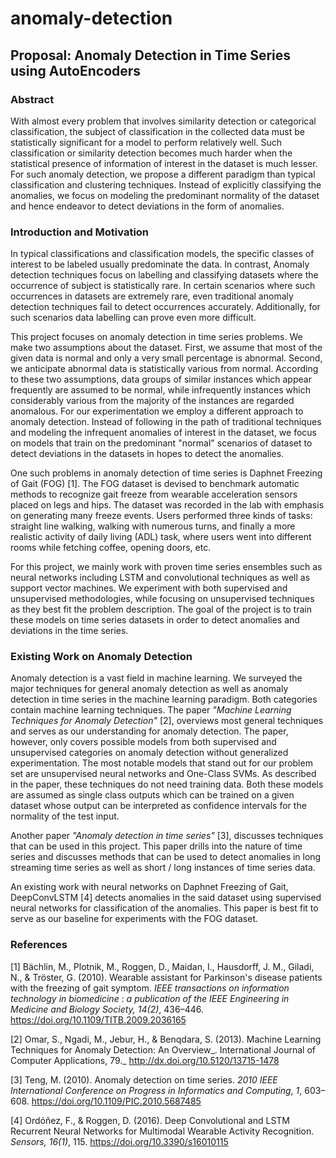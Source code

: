 # anomaly-detection
## Proposal: Anomaly Detection in Time Series using AutoEncoders

### Abstract

With almost every problem that involves similarity detection or categorical classification, the subject of classification in the collected data must be statistically significant for a model to perform relatively well. Such classification or similarity detection becomes much harder when the statistical presence of information of interest in the dataset is much lesser. For such anomaly detection, we propose a different paradigm than typical classification and clustering techniques. Instead of explicitly classifying the anomalies, we focus on modeling the predominant normality of the dataset and hence endeavor to detect deviations in the form of anomalies.

### Introduction and Motivation

In typical classifications and classification models, the specific classes of interest to be labeled usually predominate the data. In contrast, Anomaly detection techniques focus on labelling and classifying datasets where the occurrence of subject is statistically rare. In certain scenarios where such occurrences in datasets are extremely rare, even traditional anomaly detection techniques fail to detect occurrences accurately. Additionally, for such scenarios data labelling can prove even more difficult.

This project focuses on anomaly detection in time series problems. We make two assumptions about the dataset. First, we assume that most of the given data is normal and only a very small percentage is abnormal. Second, we anticipate abnormal data is statistically various from normal. According to these two assumptions, data groups of similar instances which appear frequently are assumed to be normal, while infrequently instances which considerably various from the majority of the instances are regarded anomalous. For our experimentation we employ a different approach to anomaly detection. Instead of following in the path of traditional techniques and modeling the infrequent anomalies of interest in the dataset, we focus on models that train on the predominant &quot;normal&quot; scenarios of dataset to detect deviations in the datasets in hopes to detect the anomalies.

One such problems in anomaly detection of time series is Daphnet Freezing of Gait (FOG) [1]. The FOG dataset is devised to benchmark automatic methods to recognize gait freeze from wearable acceleration sensors placed on legs and hips. The dataset was recorded in the lab with emphasis on generating many freeze events. Users performed three kinds of tasks: straight line walking, walking with numerous turns, and finally a more realistic activity of daily living (ADL) task, where users went into different rooms while fetching coffee, opening doors, etc.

For this project, we mainly work with proven time series ensembles such as neural networks including LSTM and convolutional techniques as well as support vector machines. We experiment with both supervised and unsupervised methodologies, while focusing on unsupervised techniques as they best fit the problem description. The goal of the project is to train these models on time series datasets in order to detect anomalies and deviations in the time series.

### Existing Work on Anomaly Detection

Anomaly detection is a vast field in machine learning. We surveyed the major techniques for general anomaly detection as well as anomaly detection in time series in the machine learning paradigm. Both categories contain machine learning techniques. The paper _&quot;Machine Learning Techniques for Anomaly Detection&quot;_ [2], overviews most general techniques and serves as our understanding for anomaly detection. The paper, however, only covers possible models from both supervised and unsupervised categories on anomaly detection without generalized experimentation. The most notable models that stand out for our problem set are unsupervised neural networks and One-Class SVMs. As described in the paper, these techniques do not need training data. Both these models are assumed as single class outputs which can be trained on a given dataset whose output can be interpreted as confidence intervals for the normality of the test input.

Another paper _&quot;Anomaly detection in time series&quot;_ [3], discusses techniques that can be used in this project. This paper drills into the nature of time series and discusses methods that can be used to detect anomalies in long streaming time series as well as short / long instances of time series data.

An existing work with neural networks on Daphnet Freezing of Gait, DeepConvLSTM [4] detects anomalies in the said dataset using supervised neural networks for classification of the anomalies. This paper is best fit to serve as our baseline for experiments with the FOG dataset.

### References

[1] Bächlin, M., Plotnik, M., Roggen, D., Maidan, I., Hausdorff, J. M., Giladi, N., &amp; Tröster, G. (2010). Wearable assistant for Parkinson&#39;s disease patients with the freezing of gait symptom. _IEEE transactions on information technology in biomedicine : a publication of the IEEE Engineering in Medicine and Biology Society, 14(2)_, 436–446. https://doi.org/10.1109/TITB.2009.2036165

[2] Omar, S., Ngadi, M., Jebur, H., &amp; Benqdara, S. (2013). Machine Learning Techniques for Anomaly Detection: An Overview_. International Journal of Computer Applications, 79._ http://dx.doi.org/10.5120/13715-1478

[3] Teng, M. (2010). Anomaly detection on time series. _2010 IEEE International Conference on Progress in Informatics and Computing_, _1_, 603–608. https://doi.org/10.1109/PIC.2010.5687485

[4] Ordóñez, F., &amp; Roggen, D. (2016). Deep Convolutional and LSTM Recurrent Neural Networks for Multimodal Wearable Activity Recognition. _Sensors, 16(1)_, 115. https://doi.org/10.3390/s16010115